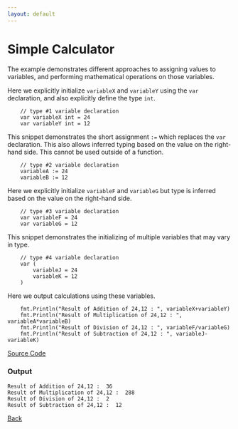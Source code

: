```yaml
---
layout: default
---
```


# Simple Calculator

The example demonstrates different approaches to assigning values to variables, and performing mathematical operations on those variables.

Here we explicitly initialize `variableX` and `variableY` using the `var` declaration, and also explicitly define the type `int`.
```
	// type #1 variable declaration
	var variableX int = 24
	var variableY int = 12
```

This snippet demonstrates the short assignment `:=` which replaces the `var` declaration. This also allows inferred typing based on the value on the right-hand side. This cannot be used outside of a function.

```
	// type #2 variable declaration
	variableA := 24
	variableB := 12
```

Here we explicitly initialize `variableF` and `variableG` but type is inferred based on the value on the right-hand side.

```
	// type #3 variable declaration
	var variableF = 24
	var variableG = 12
```
This snippet demonstrates the initializing of multiple variables that may vary in type. 

```
	// type #4 variable declaration
	var (
		variableJ = 24
		variableK = 12
	)
```

Here we output calculations using these variables.

```
	fmt.Println("Result of Addition of 24,12 : ", variableX+variableY)
	fmt.Println("Result of Multiplication of 24,12 : ", variableA*variableB)
	fmt.Println("Result of Division of 24,12 : ", variableF/variableG)
	fmt.Println("Result of Subtraction of 24,12 : ", variableJ-variableK)
```

[Source Code](https://github.com/sagar-jadhav/go-examples/blob/master/src/simple-calculator.go)

### Output

```
Result of Addition of 24,12 :  36
Result of Multiplication of 24,12 :  288
Result of Division of 24,12 :  2
Result of Subtraction of 24,12 :  12
```

[Back](./)
